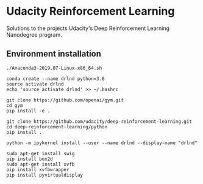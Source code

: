 # Udacity Reinforcement Learning
Solutions to the projects Udacity's Deep Reinforcement Learning Nanodegree program.

## Environment installation
```
./Anaconda3-2019.07-Linux-x86_64.sh

conda create --name drlnd python=3.6
source activate drlnd
echo 'source activate drlnd' >> ~/.bashrc

git clone https://github.com/openai/gym.git
cd gym
pip install -e .

git clone https://github.com/udacity/deep-reinforcement-learning.git
cd deep-reinforcement-learning/python
pip install .

python -m ipykernel install --user --name drlnd --display-name "drlnd"

sudo apt-get install swig
pip install box2d
sudo apt-get install xvfb
pip install xvfbwrapper
pip install pyvirtualdisplay
```
